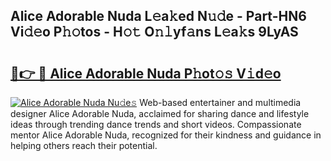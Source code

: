 ## Alice Adorable Nuda L𝚎a𝚔ed N𝚞𝚍e - Part-HN6 Vi𝚍𝚎o P𝚑𝚘tos - H𝚘𝚝 O𝚗𝚕yf𝚊ns L𝚎a𝚔s 9LyAS

# <h2><a href="http://kfatqll.oniu.top/?m=Alice+Adorable+Nuda">🔗👉 🔴 Alice Adorable Nuda P𝚑ot𝚘𝚜 V𝚒d𝚎o</a></h2>

[![Alice Adorable Nuda Nu𝚍e𝚜](https://i.imgur.com/0qMVB7G.gif)](http://kfatqll.oniu.top/?m=Alice+Adorable+Nuda)
Web-based entertainer and multimedia designer Alice Adorable Nuda, acclaimed for sharing dance and lifestyle ideas through trending dance trends and short videos. Compassionate mentor Alice Adorable Nuda, recognized for their kindness and guidance in helping others reach their potential.  
